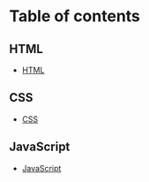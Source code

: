 # Table of contents

## HTML

* [HTML](README.md)

## CSS

* [CSS](css/css.md)

## JavaScript

* [JavaScript](javascript/javascript.md)
